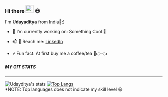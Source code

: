 ### Hi there <img src="https://media.giphy.com/media/hvRJCLFzcasrR4ia7z/giphy.gif" width="25px"> 😎
<!--
![](https://visitor-badge.glitch.me/badge?page_id=SasmalUdayaditya.SasmalUdayaditya)
-->
I'm **Udayaditya** from India💙:)
- 🔭 I’m currently working on: Something Cool 🤫
<!-- - 🌱 I’m currently learning ...
- 👯 I’m looking to collaborate on ...
- 🤔 I’m looking for help with ... 
- 💬 Ask me about ... -->
- 📫 :runner: Reach me: [LinkedIn](https://www.linkedin.com/in/udayaditya-sasmal-578b51195/)
<!-- - 😄 Pronouns: ... -->
- ⚡ Fun fact: At first buy me a  coffee/tea 🥺👉👈
<!-- <img align="right" alt="GIF" src="https://github.com/SasmalUdayaditya/SasmalUdayaditya/blob/main/code.gif" width="480" height="315" /> -->
<!-- ![Visitor Badge](https://visitor-badge.laobi.icu/badge?page_id=SasmalUdayaditya) -->
##### MY GIT STATS
----
![Udayditya's stats](https://github-readme-stats.vercel.app/api?username=SasmalUdayaditya&show_icons=true&theme=algolia)
[![Top Langs](https://github-readme-stats.vercel.app/api/top-langs/?username=SasmalUdayaditya&layout=compact)](https://github.com/SasmalUdayaditya/github-readme-stats)
<br/>*NOTE: Top languages does not indicate my skill level 😃 

